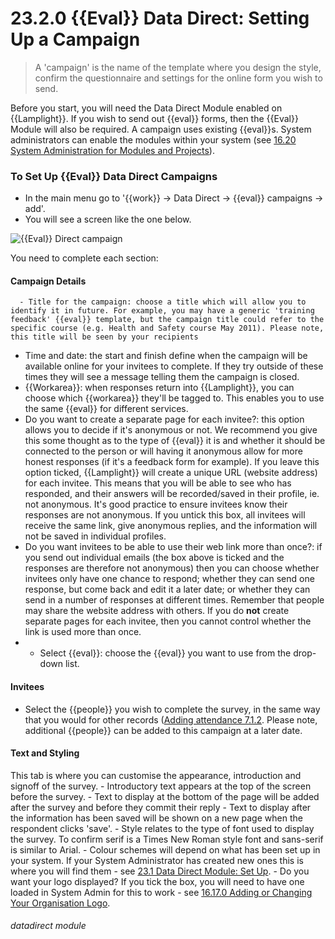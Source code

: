 # 23.2.0 {{Eval}} Data Direct: Setting Up a Campaign

> A 'campaign' is the name of the template where you design the style, confirm the questionnaire and settings for the online form you wish to send.




Before you start, you will need the Data Direct Module enabled on {{Lamplight}}. If you wish to send out {{eval}} forms, then the {{Eval}} Module will also be required. A campaign uses existing {{eval}}s.  System administrators can enable the modules within your system (see [16.20 System Administration for Modules and Projects](/help/index/p/16.20)).

### To Set Up {{Eval}} Data Direct Campaigns

- In the main menu go to '{{work}} -> Data Direct -> {{eval}} campaigns -> add'.
- You will see a screen like the one below.

![{{Eval}} Direct campaign](23.2.0b.png)

You need to complete each section:
  
#### Campaign Details
   
      - Title for the campaign: choose a title which will allow you to identify it in future. For example, you may have a generic 'training feedback' {{eval}} template, but the campaign title could refer to the specific course (e.g. Health and Safety course May 2011). Please note, this title will be seen by your recipients
   - Time and date: the start and finish define when the campaign will be available online for your invitees to complete. If they try outside of these times they will see a message telling them the campaign is closed.
   - {{Workarea}}: when responses return into {{Lamplight}}, you can choose which {{workarea}} they'll be tagged to. This enables you to use the same {{eval}} for different services.
   - Do you want to create a separate page for each invitee?: this option allows you to decide if it's anonymous or not. We recommend you give this some thought as to the type of {{eval}} it is and whether it should be connected to the person or will having it anonymous allow for more honest responses (if it's a feedback form for example). If you leave this option ticked, {{Lamplight}} will create a unique URL (website address) for each invitee.  This means that you will be able to see who has responded, and their answers will be recorded/saved in their profile, ie. not anonymous.  It's good practice to ensure invitees know their responses are not anonymous.  If you untick this box, all invitees will receive the same link, give anonymous replies, and the information will not be saved in individual profiles.
   - Do you want invitees to be able to use their web link more than once?: if you send out individual emails (the box above is ticked and the responses are therefore not anonymous) then you can choose whether invitees only have one chance to respond; whether they can send one response, but come back and edit it a later date; or whether they can send in a number of responses at different times.  Remember that people may share the website address with others.  If you do **not** create separate pages for each invitee, then you cannot control whether the link is used more than once.
   - - Select {{eval}}: choose the {{eval}} you want to use from the drop-down list.

#### Invitees
   - Select the {{people}} you wish to complete the survey, in the same way that you would for other records ([Adding attendance 7.1.2](/help/index/p/7.1.2). Please note, additional {{people}} can be added to this campaign at a later date.

#### Text and Styling
   
   This tab is where you can customise the appearance, introduction and signoff of the survey.
    - Introductory text appears at the top of the screen before the survey.
    - Text to display at the bottom of the page will be added after the survey and before they commit their reply
    - Text to display after the information has been saved will be shown on a new page when the respondent clicks 'save'.
    - Style relates to the type of font used to display the survey. To confirm serif is a Times New Roman style font and sans-serif is similar to Arial.
    - Colour schemes will depend on what has been set up in your system. If your System Administrator has created new ones this is where you will find them - see [23.1 Data Direct Module: Set Up](/help/index/p/23.1).
    - Do you want your logo displayed? If you tick the box, you will need to have one loaded in System Admin for this to work - see [16.17.0 Adding or Changing Your Organisation Logo](/help/index/p/16.17.0).
  

###### datadirect module

